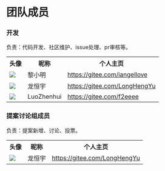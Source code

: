 # 团队成员 


### 开发 

负责：代码开发、社区维护、issue处理、pr审核等。

<table class="team-table">
    <tr>
        <th>头像</th>
        <th>昵称</th>
        <th>个人主页</th>
    </tr>
    <tr>
        <td><img src="https://foruda.gitee.com/avatar/1676923203008238028/627943_iangellove_1619077330.png!avatar200" /></td>
        <td>黎小明</td>
		<td><a href="https://gitee.com/iangellove" target="_blank">https://gitee.com/iangellove</a></td>
    </tr>
    <tr>
        <td><img src="https://foruda.gitee.com/avatar/1676991132209448525/1829778_lshsir_1582872532.png!avatar200" /></td>
        <td>龙恒宇</td>
		<td><a href="https://gitee.com/LongHengYu" target="_blank">https://gitee.com/LongHengYu</a></td>
    </tr>
    <tr>
        <td><img src="https://img0.baidu.com/it/u=3125720667,3310351231&fm=253&fmt=auto&app=138&f=JPEG?w=500&h=500" /></td>
        <td>LuoZhenhui</td>
		<td><a href="https://gitee.com/f2eeee" target="_blank">https://gitee.com/f2eeee</a></td>
    </tr>
</table>



### 提案讨论组成员 

负责：提案新增、讨论、投票。

<table class="team-table">
    <tr>
        <th>头像</th>
        <th>昵称</th>
        <th>个人主页</th>
    </tr>
    <tr>
        <td><img src="https://foruda.gitee.com/avatar/1676991132209448525/1829778_lshsir_1582872532.png!avatar200" /></td>
        <td>龙恒宇</td>
		<td><a href="https://gitee.com/LongHengYu" target="_blank">https://gitee.com/LongHengYu</a></td>
    </tr>
</table>






